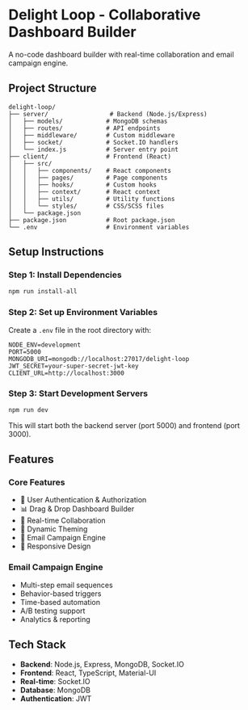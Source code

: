 # Delight Loop - Collaborative Dashboard Builder

A no-code dashboard builder with real-time collaboration and email campaign engine.

## Project Structure
```
delight-loop/
├── server/                 # Backend (Node.js/Express)
│   ├── models/            # MongoDB schemas
│   ├── routes/            # API endpoints
│   ├── middleware/        # Custom middleware
│   ├── socket/            # Socket.IO handlers
│   └── index.js           # Server entry point
├── client/                # Frontend (React)
│   ├── src/
│   │   ├── components/    # React components
│   │   ├── pages/         # Page components
│   │   ├── hooks/         # Custom hooks
│   │   ├── context/       # React context
│   │   ├── utils/         # Utility functions
│   │   └── styles/        # CSS/SCSS files
│   └── package.json
├── package.json           # Root package.json
└── .env                   # Environment variables
```

## Setup Instructions

### Step 1: Install Dependencies
```bash
npm run install-all
```

### Step 2: Set up Environment Variables
Create a `.env` file in the root directory with:
```
NODE_ENV=development
PORT=5000
MONGODB_URI=mongodb://localhost:27017/delight-loop
JWT_SECRET=your-super-secret-jwt-key
CLIENT_URL=http://localhost:3000
```

### Step 3: Start Development Servers
```bash
npm run dev
```

This will start both the backend server (port 5000) and frontend (port 3000).

## Features

### Core Features
- 🔐 User Authentication & Authorization
- 📊 Drag & Drop Dashboard Builder
- 👥 Real-time Collaboration
- 🎨 Dynamic Theming
- 📧 Email Campaign Engine
- 📱 Responsive Design

### Email Campaign Engine
- Multi-step email sequences
- Behavior-based triggers
- Time-based automation
- A/B testing support
- Analytics & reporting

## Tech Stack
- **Backend**: Node.js, Express, MongoDB, Socket.IO
- **Frontend**: React, TypeScript, Material-UI
- **Real-time**: Socket.IO
- **Database**: MongoDB
- **Authentication**: JWT 